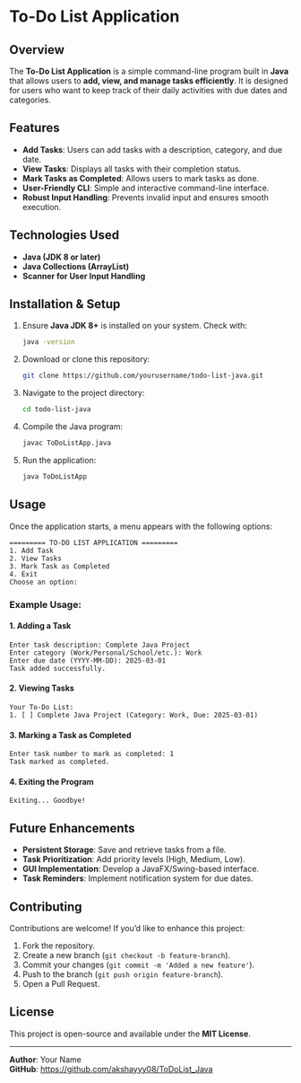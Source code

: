 # To-Do List Application

## Overview
The **To-Do List Application** is a simple command-line program built in **Java** that allows users to **add, view, and manage tasks efficiently**. It is designed for users who want to keep track of their daily activities with due dates and categories.

## Features
- **Add Tasks**: Users can add tasks with a description, category, and due date.
- **View Tasks**: Displays all tasks with their completion status.
- **Mark Tasks as Completed**: Allows users to mark tasks as done.
- **User-Friendly CLI**: Simple and interactive command-line interface.
- **Robust Input Handling**: Prevents invalid input and ensures smooth execution.

## Technologies Used
- **Java (JDK 8 or later)**
- **Java Collections (ArrayList)**
- **Scanner for User Input Handling**

## Installation & Setup
1. Ensure **Java JDK 8+** is installed on your system. Check with:
   ```sh
   java -version
   ```
2. Download or clone this repository:
   ```sh
   git clone https://github.com/yourusername/todo-list-java.git
   ```
3. Navigate to the project directory:
   ```sh
   cd todo-list-java
   ```
4. Compile the Java program:
   ```sh
   javac ToDoListApp.java
   ```
5. Run the application:
   ```sh
   java ToDoListApp
   ```

## Usage
Once the application starts, a menu appears with the following options:

```
========= TO-DO LIST APPLICATION =========
1. Add Task
2. View Tasks
3. Mark Task as Completed
4. Exit
Choose an option:
```

### Example Usage:
#### 1. Adding a Task
```
Enter task description: Complete Java Project
Enter category (Work/Personal/School/etc.): Work
Enter due date (YYYY-MM-DD): 2025-03-01
Task added successfully.
```
#### 2. Viewing Tasks
```
Your To-Do List:
1. [ ] Complete Java Project (Category: Work, Due: 2025-03-01)
```
#### 3. Marking a Task as Completed
```
Enter task number to mark as completed: 1
Task marked as completed.
```
#### 4. Exiting the Program
```
Exiting... Goodbye!
```

## Future Enhancements
- **Persistent Storage**: Save and retrieve tasks from a file.
- **Task Prioritization**: Add priority levels (High, Medium, Low).
- **GUI Implementation**: Develop a JavaFX/Swing-based interface.
- **Task Reminders**: Implement notification system for due dates.

## Contributing
Contributions are welcome! If you’d like to enhance this project:
1. Fork the repository.
2. Create a new branch (`git checkout -b feature-branch`).
3. Commit your changes (`git commit -m 'Added a new feature'`).
4. Push to the branch (`git push origin feature-branch`).
5. Open a Pull Request.

## License
This project is open-source and available under the **MIT License**.

---
**Author**: Your Name  
**GitHub**: https://github.com/akshayyy08/ToDoList_Java


